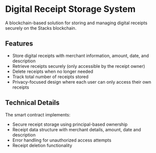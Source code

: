 # Digital Receipt Storage System

A blockchain-based solution for storing and managing digital receipts securely on the Stacks blockchain.

## Features

- Store digital receipts with merchant information, amount, date, and description
- Retrieve receipts securely (only accessible by the receipt owner)
- Delete receipts when no longer needed
- Track total number of receipts stored
- Privacy-focused design where each user can only access their own receipts

## Technical Details

The smart contract implements:
- Secure receipt storage using principal-based ownership
- Receipt data structure with merchant details, amount, date and description
- Error handling for unauthorized access attempts
- Receipt deletion functionality
